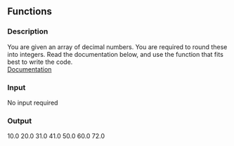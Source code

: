 ## Functions

### Description

You are given an array of decimal numbers. You are required to round these into integers. Read the documentation below, and use the function that fits best to write the code.<br>
[Documentation](https://docs.oracle.com/javase/7/docs/api/java/lang/Math.html)

### Input

No input required

### Output

10.0 20.0 31.0 41.0 50.0 60.0 72.0
